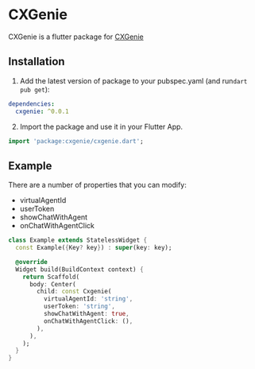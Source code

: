 # CXGenie

CXGenie is a flutter package for [CXGenie](https://cxgenie.ai)

## Installation

1. Add the latest version of package to your pubspec.yaml (and run`dart pub get`):

```yaml
dependencies:
  cxgenie: ^0.0.1
```

2. Import the package and use it in your Flutter App.

```dart
import 'package:cxgenie/cxgenie.dart';
```

## Example

There are a number of properties that you can modify:

- virtualAgentId
- userToken
- showChatWithAgent
- onChatWithAgentClick

```dart
class Example extends StatelessWidget {
  const Example({Key? key}) : super(key: key);

  @override
  Widget build(BuildContext context) {
    return Scaffold(
      body: Center(
        child: const Cxgenie(
          virtualAgentId: 'string',
          userToken: 'string',
          showChatWithAgent: true,
          onChatWithAgentClick: (),
        ),
      ),
    );
  }
}
```
